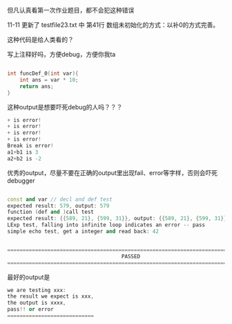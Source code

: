但凡认真看第一次作业题目，都不会犯这种错误

11-11 更新了 testfile23.txt 中 第41行 数组未初始化的方式：以补0的方式完善。



这种代码是给人类看的？

写上注释好吗，方便debug，方便你我ta

```c

int funcDef_0(int var){
    int ans = var * 10;
    return ans;
}

```



这种output是想要吓死debug的人吗？？？

```cpp
+ is error!
+ is error!
+ is error!
+ is error!
Break is error!
a1+b1 is 3
a2+b2 is -2
```

优秀的output，尽量不要在正确的output里出现fail、error等字样，否则会吓死debugger

```cpp

const and var // decl and def test
expected result: 579, output: 579
function (def and )call test
expected result: {{589, 21}, {599, 31}}, output: {{589, 21}, {599, 31}}
LExp test, falling into infinite loop indicates an error -- pass
simple echo test, get a integer and read back: 42


================================================================================
                                     PASSED                                     
================================================================================
```

最好的output是

```cpp
we are testing xxx:
the result we expect is xxx,
the output is xxxx,
pass!! or error
============================
    
```







